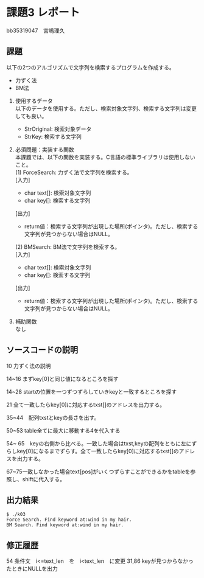# 課題3 レポート
bb35319047　宮嶋理久


## 課題  

以下の2つのアルゴリズムで文字列を検索するプログラムを作成する。  
- 力ずく法
- BM法

1. 使用するデータ  
以下のデータを使用する。ただし、検索対象文字列、検索する文字列は変更しても良い。  
    - StrOriginal: 検索対象データ
    - StrKey: 検索する文字列

2. 必須問題：実装する関数  
本課題では、以下の関数を実装する。C言語の標準ライブラリは使用しないこと。  
    (1) ForceSearch: 力ずく法で文字列を検索する。  
    [入力]  
    - char text[]: 検索対象文字列  
    - char key[]: 検索する文字列  

    [出力]  
    - return値：検索する文字列が出現した場所(ポインタ)。ただし、検索する文字列が見つからない場合はNULL。  

    (2) BMSearch: BM法で文字列を検索する。  
    [入力]  
    - char text[]: 検索対象文字列  
    - char key[]: 検索する文字列  
 
    [出力]  
    - return値：検索する文字列が出現した場所(ポインタ)。ただし、検索する文字列が見つからない場合はNULL。  

3. 補助関数  
なし

## ソースコードの説明
10 力ずく法の説明

14~16 まずkey[0]と同じ値になるところを探す

14~28 startの位置を一つずつずらしていきkeyと一致するところを探す

21 全て一致したらkey[0]に対応するtxst[]のアドレスを出力する。

35~44　配列txstとkeyの長さを出す。

50~53 table全てに最大に移動する4を代入する

54~ 65　keyの右側から比べる。一致した場合はtxst,keyの配列をともに左にずらしkey[0]になるまでずらす。全て一致したらkey[0]に対応するtxst[]のアドレスを出力する。

67~75一致しなかった場合text[pos]がいくつずらすことができるかをtableを参照し、shiftに代入する。


## 出力結果

```
$ ./k03
Force Search. Find keyword at:wind in my hair.
BM Search. Find keyword at:wind in my hair.

```

## 修正履歴
54 条件文　i<=text_len　を　i<text_len　に変更
31,86 keyが見つからなかったときにNULLを出力
